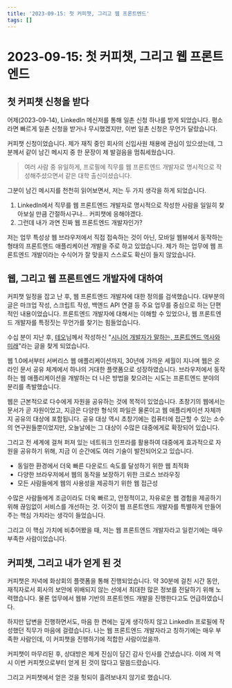 ```yaml
---
title: '2023-09-15: 첫 커피챗, 그리고 웹 프론트엔드'
tags: []
---
```


# 2023-09-15: 첫 커피챗, 그리고 웹 프론트엔드


## 첫 커피챗 신청을 받다

어제(2023-09-14), LinkedIn 메신저를 통해 일촌 신청 하나를 받게 되었습니다. 평소라면 빠르게 일촌 신청을 받거나 무시했겠지만, 이번 일촌 신청은 무언가 달랐습니다.

커피챗 신청이었습니다. 제가 재직 중인 회사의 신입사원 채용에 관심이 있으셨는데, 그분께서 같이 남긴 메시지 중 한 문장이 제 발걸음을 멈춰세웠습니다.

> 여러 사람 중 유일하게, 프로필에 직무를 웹 프론트엔드 개발자로 명시적으로 작성해주셨으면서 같은 대학 출신이셨습니다.

그분이 남긴 메시지를 천천히 읽어보면서, 저는 두 가지 생각을 하게 되었습니다.

1. LinkedIn에서 직무를 웹 프론트엔드 개발자로 명시적으로 작성한 사람을 일일히 찾아보실 만큼 간절하시구나... 커피챗에 응해야겠다.
2. 그런데 내가 과연 진짜 웹 프론트엔드 개발자인가?

저는 업무 특성상 웹 브라우저에서 직접 접속하는 것이 아닌, 모바일 웹뷰에서 동작하는 형태의 프론트엔드 애플리케이션 개발을 주로 하고 있었습니다. 제가 하는 업무에 웹 프론트엔드 개발이라는 수식어가 잘 맞을지 스스로도 확신이 들지 않았습니다.


## 웹, 그리고 웹 프론트엔드 개발자에 대하여

커피챗 일정을 잡고 난 후, 웹 프론트엔드 개발자에 대한 정의를 검색했습니다. 대부분의 글은 마크업 작성, 스크립트 작성, 백엔드 API 연결 등 주요 업무를 중심으로 하는 단편적인 내용이었습니다. 프론트엔드 개발자에 대해서는 이해할 수 있었으나, 웹 프론트엔드 개발자를 특정짓는 무언가를 찾기는 힘들었습니다.

수십 분이 지난 후, [테오](https://yozm.wishket.com/magazine/@teo_yu/)님께서 작성하신 "[시니어 개발자가 말하는, 프론트엔드 역사와 미래](https://yozm.wishket.com/magazine/detail/1289/)"라는 글을 찾게 되었습니다.

웹 1.0에서부터 서버리스 웹 애플리케이션까지, 30년에 가까운 세월이 지나며 웹은 온라인 문서 공유 체계에서 하나의 거대한 플랫폼으로 성장하였습니다. 브라우저에서 동작하는 웹 애플리케이션을 개발하는 더 나은 방법을 찾으려는 시도는 프론트엔드 분야의 분리를 촉발했습니다.

웹은 근본적으로 다수에게 자원을 공유하는 것에 목적이 있었습니다. 초창기의 웹에서는 문서가 곧 자원이었고, 지금은 다양한 형식의 파일은 물론이고 웹 애플리케이션 자체까지 공유의 대상에 포함됩니다. 공유 대상 역시 초창기에는 컴퓨터에 접근할 수 있는 소수의 연구원들뿐이었지만, 오늘날에는 그 대상이 수많은 대중에게로 확장되어 있습니다.

그리고 전 세계에 걸쳐 퍼져 있는 네트워크 인프라를 활용하여 대중에게 효과적으로 자원을 공유하기 위해, 지금 이 순간에도 여러 기술이 발전되어오고 있습니다.

* 동일한 환경에서 더욱 빠른 다운로드 속도를 달성하기 위한 웹 최적화
* 다양한 브라우저에서 웹의 동작을 보장하기 위한 크로스 브라우징
* 모든 사람들에게 웹의 사용성을 제공하기 위한 웹 접근성

수많은 사람들에게 조금이라도 더욱 빠르고, 안정적이고, 자유로운 웹 경험을 제공하기 위해 끊임없이 서비스를 개선하는 것. 이것이 웹 프론트엔드 개발자를 특별하게 만들어주는 핵심 가치라는 생각이 들었습니다.

그리고 이 핵심 가치에 비추어봤을 때, 저는 웹 프론트엔드 개발자라고 일컫기에는 매우 부족한 사람이었습니다.


## 커피챗, 그리고 내가 얻게 된 것

커피챗은 저녁에 화상회의 플랫폼을 통해 진행되었습니다. 약 30분에 걸친 시간 동안, 재직자로서 회사의 보안에 위배되지 않는 선에서 최대한 많은 정보를 전달하기 위해 노력했습니다. 물론 업무에서 웹뷰 기반의 프론트엔드 개발을 진행한다고도 언급하였습니다.

하지만 답변을 진행하면서도, 마음 한 켠에는 깊게 생각하지 않고 LinkedIn 프로필에 작성했던 직무가 마음에 걸렸습니다. 나는 웹 프론트엔드 개발자라고 칭하기에는 매우 부족한 사람인데, 이 커피챗을 진행하기에 적합한 사람이었을까.

커피챗이 마무리된 후, 상대방은 제게 진심이 담긴 감사 인사를 건냈습니다. 이에 저 역시 이번 커피챗으로부터 얻게 된 것이 많다고 말씀드렸습니다.

그리고 커피챗에서 얻은 것을 헛되이 흘려보내지 않기로 했습니다.
